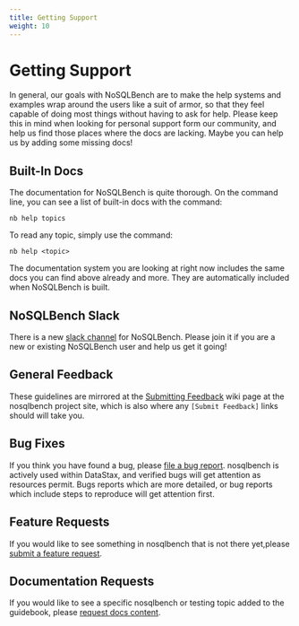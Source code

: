 ```yaml
---
title: Getting Support
weight: 10
---
```


# Getting Support

In general, our goals with NoSQLBench are to make the help systems and examples wrap around the users like a suit of
armor, so that they feel capable of doing most things without having to ask for help. Please keep this in mind when
looking for personal support form our community, and help us find those places where the docs are lacking. Maybe you can
help us by adding some missing docs!

## Built-In Docs

The documentation for NoSQLBench is quite thorough. On the command line, you can see a list of built-in docs with the
command:

    nb help topics

To read any topic, simply use the command:

    nb help <topic>

The documentation system you are looking at right now includes the same docs you can find above already and more. They
are automatically included when NoSQLBench is built.

## NoSQLBench Slack

There is a new
[slack channel](https://join.slack.com/t/nosqlbench/shared_invite/zt-cu9f2jpe-XiHN3SsUDcjkVgxaURFuaw) for NoSQLBench.
Please join it if you are a new or existing NoSQLBench user and help us get it going!


## General Feedback

These guidelines are mirrored at the
[Submitting Feedback](https://github.com/nosqlbench/nosqlbench/wiki/Submitting-Feedback) wiki page at the nosqlbench
project site, which is also where any `[Submit Feedback]` links should will take you.

## Bug Fixes

If you think you have found a bug, please
[file a bug report](https://github.com/nosqlbench/nosqlbench/issues/new?labels=bug). nosqlbench is actively used within
DataStax, and verified bugs will get attention as resources permit. Bugs reports which are more detailed, or bug reports
which include steps to reproduce will get attention first.

## Feature Requests

If you would like to see something in nosqlbench that is not there yet,please
[submit a feature request](https://github.com/nosqlbench/nosqlbench/issues/new?labels=feature).

## Documentation Requests

If you would like to see a specific nosqlbench or testing topic added to the guidebook, please
[request docs content](https://github.com/nosqlbench/nosqlbench/issues/new?labels=docs).

